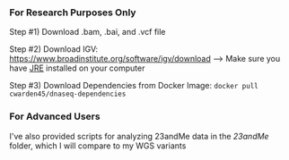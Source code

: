 ### For Research Purposes Only ###

Step #1) Download .bam, .bai, and .vcf file

Step #2) Download IGV: https://www.broadinstitute.org/software/igv/download
--> Make sure you have [JRE](http://www.oracle.com/technetwork/java/javase/downloads/jre8-downloads-2133155.html) installed on your computer

Step #3) Download Dependencies from Docker Image: `docker pull cwarden45/dnaseq-dependencies`


### For Advanced Users ###

I've also provided scripts for analyzing 23andMe data in the *23andMe* folder, which I will compare to my WGS variants
